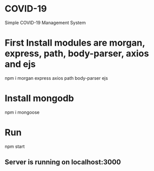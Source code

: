 # COVID-19
Simple COVID-19 Management System


# First Install modules are morgan, express, path, body-parser, axios and ejs
  npm i morgan express axios path body-parser ejs

# Install mongodb
  npm i mongoose

# Run 
 npm start 
## Server is running on localhost:3000 

